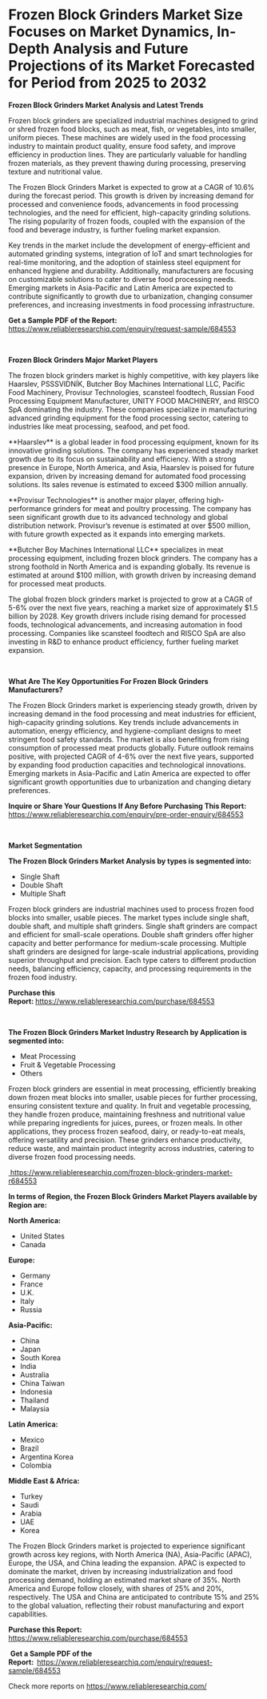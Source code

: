 <p><h1>Frozen Block Grinders Market Size Focuses on Market Dynamics, In-Depth Analysis and Future Projections of its Market Forecasted for Period from 2025 to 2032</h1></p><p><strong>Frozen Block Grinders Market Analysis and Latest Trends</strong></p>
<p><p>Frozen block grinders are specialized industrial machines designed to grind or shred frozen food blocks, such as meat, fish, or vegetables, into smaller, uniform pieces. These machines are widely used in the food processing industry to maintain product quality, ensure food safety, and improve efficiency in production lines. They are particularly valuable for handling frozen materials, as they prevent thawing during processing, preserving texture and nutritional value.</p><p>The Frozen Block Grinders Market is expected to grow at a CAGR of 10.6% during the forecast period. This growth is driven by increasing demand for processed and convenience foods, advancements in food processing technologies, and the need for efficient, high-capacity grinding solutions. The rising popularity of frozen foods, coupled with the expansion of the food and beverage industry, is further fueling market expansion.</p><p>Key trends in the market include the development of energy-efficient and automated grinding systems, integration of IoT and smart technologies for real-time monitoring, and the adoption of stainless steel equipment for enhanced hygiene and durability. Additionally, manufacturers are focusing on customizable solutions to cater to diverse food processing needs. Emerging markets in Asia-Pacific and Latin America are expected to contribute significantly to growth due to urbanization, changing consumer preferences, and increasing investments in food processing infrastructure.</p></p>
<p><strong>Get a Sample PDF of the Report:&nbsp;</strong> <a href="https://www.reliableresearchiq.com/enquiry/request-sample/684553?utm_campaign=1834&utm_medium=2&utm_source=Github&utm_content=ia&utm_term=20012025&utm_id=frozen-block-grinders">https://www.reliableresearchiq.com/enquiry/request-sample/684553</a></p>
<p>&nbsp;</p>
<p><strong>Frozen Block Grinders Major Market Players</strong></p>
<p><p>The frozen block grinders market is highly competitive, with key players like Haarslev, PSSSVIDNÍK, Butcher Boy Machines International LLC, Pacific Food Machinery, Provisur Technologies, scansteel foodtech, Russian Food Processing Equipment Manufacturer, UNITY FOOD MACHINERY, and RISCO SpA dominating the industry. These companies specialize in manufacturing advanced grinding equipment for the food processing sector, catering to industries like meat processing, seafood, and pet food.</p><p>**Haarslev** is a global leader in food processing equipment, known for its innovative grinding solutions. The company has experienced steady market growth due to its focus on sustainability and efficiency. With a strong presence in Europe, North America, and Asia, Haarslev is poised for future expansion, driven by increasing demand for automated food processing solutions. Its sales revenue is estimated to exceed $300 million annually.</p><p>**Provisur Technologies** is another major player, offering high-performance grinders for meat and poultry processing. The company has seen significant growth due to its advanced technology and global distribution network. Provisur’s revenue is estimated at over $500 million, with future growth expected as it expands into emerging markets.</p><p>**Butcher Boy Machines International LLC** specializes in meat processing equipment, including frozen block grinders. The company has a strong foothold in North America and is expanding globally. Its revenue is estimated at around $100 million, with growth driven by increasing demand for processed meat products.</p><p>The global frozen block grinders market is projected to grow at a CAGR of 5-6% over the next five years, reaching a market size of approximately $1.5 billion by 2028. Key growth drivers include rising demand for processed foods, technological advancements, and increasing automation in food processing. Companies like scansteel foodtech and RISCO SpA are also investing in R&D to enhance product efficiency, further fueling market expansion.</p></p>
<p>&nbsp;</p>
<p><strong>What Are The Key Opportunities For Frozen Block Grinders Manufacturers?</strong></p>
<p><p>The Frozen Block Grinders market is experiencing steady growth, driven by increasing demand in the food processing and meat industries for efficient, high-capacity grinding solutions. Key trends include advancements in automation, energy efficiency, and hygiene-compliant designs to meet stringent food safety standards. The market is also benefiting from rising consumption of processed meat products globally. Future outlook remains positive, with projected CAGR of 4-6% over the next five years, supported by expanding food production capacities and technological innovations. Emerging markets in Asia-Pacific and Latin America are expected to offer significant growth opportunities due to urbanization and changing dietary preferences.</p></p>
<p><strong>Inquire or Share Your Questions If Any Before Purchasing This Report:</strong> <a href="https://www.reliableresearchiq.com/enquiry/pre-order-enquiry/684553?utm_campaign=1834&utm_medium=2&utm_source=Github&utm_content=ia&utm_term=20012025&utm_id=frozen-block-grinders">https://www.reliableresearchiq.com/enquiry/pre-order-enquiry/684553</a></p>
<p>&nbsp;</p>
<p><strong>Market Segmentation</strong></p>
<p><strong>The Frozen Block Grinders Market Analysis by types is segmented into:</strong></p>
<p><ul><li>Single Shaft</li><li>Double Shaft</li><li>Multiple Shaft</li></ul></p>
<p><p>Frozen block grinders are industrial machines used to process frozen food blocks into smaller, usable pieces. The market types include single shaft, double shaft, and multiple shaft grinders. Single shaft grinders are compact and efficient for small-scale operations. Double shaft grinders offer higher capacity and better performance for medium-scale processing. Multiple shaft grinders are designed for large-scale industrial applications, providing superior throughput and precision. Each type caters to different production needs, balancing efficiency, capacity, and processing requirements in the frozen food industry.</p></p>
<p><strong>Purchase this Report:&nbsp;</strong><a href="https://www.reliableresearchiq.com/purchase/684553?utm_campaign=1834&utm_medium=2&utm_source=Github&utm_content=ia&utm_term=20012025&utm_id=frozen-block-grinders">https://www.reliableresearchiq.com/purchase/684553</a></p>
<p>&nbsp;</p>
<p><strong>The Frozen Block Grinders Market Industry Research by Application is segmented into:</strong></p>
<p><ul><li>Meat Processing</li><li>Fruit & Vegetable Processing</li><li>Others</li></ul></p>
<p><p>Frozen block grinders are essential in meat processing, efficiently breaking down frozen meat blocks into smaller, usable pieces for further processing, ensuring consistent texture and quality. In fruit and vegetable processing, they handle frozen produce, maintaining freshness and nutritional value while preparing ingredients for juices, purees, or frozen meals. In other applications, they process frozen seafood, dairy, or ready-to-eat meals, offering versatility and precision. These grinders enhance productivity, reduce waste, and maintain product integrity across industries, catering to diverse frozen food processing needs.</p></p>
<p><a href="https://www.reliableresearchiq.com/frozen-block-grinders-market-r684553?utm_campaign=1834&utm_medium=2&utm_source=Github&utm_content=ia&utm_term=20012025&utm_id=frozen-block-grinders">&nbsp;https://www.reliableresearchiq.com/frozen-block-grinders-market-r684553</a></p>
<p><strong>In terms of Region, the Frozen Block Grinders Market Players available by Region are:</strong></p>
<p>
    <p> <strong> North America: </strong>
        <ul>
            <li>United States</li>
            <li>Canada</li>
        </ul>
        </p> 
    <p> <strong> Europe: </strong>
        <ul>
            <li>Germany</li>
            <li>France</li>
            <li>U.K.</li>
            <li>Italy</li>
            <li>Russia</li>
        </ul>
        </p> 
    <p> <strong> Asia-Pacific: </strong>
        <ul>
            <li>China</li>
            <li>Japan</li>
            <li>South Korea</li>
            <li>India</li>
            <li>Australia</li>
            <li>China Taiwan</li>
            <li>Indonesia</li>
            <li>Thailand</li>
            <li>Malaysia</li>
        </ul>
        </p> 
    <p> <strong> Latin America: </strong>
        <ul>
            <li>Mexico</li>
            <li>Brazil</li>
            <li>Argentina Korea</li>
            <li>Colombia</li>
        </ul>
        </p> 
    <p> <strong> Middle East & Africa: </strong>
        <ul>
            <li>Turkey</li>
            <li>Saudi</li>
            <li>Arabia</li>
            <li>UAE</li>
            <li>Korea</li>
        </ul>
    </p>
    </p>
<p><p>The Frozen Block Grinders market is projected to experience significant growth across key regions, with North America (NA), Asia-Pacific (APAC), Europe, the USA, and China leading the expansion. APAC is expected to dominate the market, driven by increasing industrialization and food processing demand, holding an estimated market share of 35%. North America and Europe follow closely, with shares of 25% and 20%, respectively. The USA and China are anticipated to contribute 15% and 25% to the global valuation, reflecting their robust manufacturing and export capabilities.</p></p>
<p><strong>Purchase this Report: </strong><a href="https://www.reliableresearchiq.com/purchase/684553?utm_campaign=1834&utm_medium=2&utm_source=Github&utm_content=ia&utm_term=20012025&utm_id=frozen-block-grinders">https://www.reliableresearchiq.com/purchase/684553</a></p>
<p>&nbsp;<strong>Get a Sample PDF of the Report:&nbsp;&nbsp;</strong><a href="https://www.reliableresearchiq.com/enquiry/request-sample/684553?utm_campaign=1834&utm_medium=2&utm_source=Github&utm_content=ia&utm_term=20012025&utm_id=frozen-block-grinders">https://www.reliableresearchiq.com/enquiry/request-sample/684553</a></p>
<p><strong></strong></p>
<p>Check more reports on <a href="https://www.reliableresearchiq.com/?utm_campaign=1834&utm_medium=2&utm_source=Github&utm_content=ia&utm_term=20012025&utm_id=frozen-block-grinders">https://www.reliableresearchiq.com/</a></p>